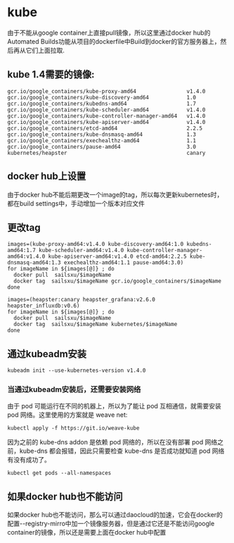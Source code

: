 # kube
由于不能从google container上直接pull镜像，所以这里通过docker hub的Automated Builds功能从项目的dockerfile中Build到docker的官方服务器上，然后再从它们上面拉取.

##	kube 1.4需要的镜像:
```
gcr.io/google_containers/kube-proxy-amd64                v1.4.0
gcr.io/google_containers/kube-discovery-amd64            1.0
gcr.io/google_containers/kubedns-amd64                   1.7
gcr.io/google_containers/kube-scheduler-amd64            v1.4.0
gcr.io/google_containers/kube-controller-manager-amd64   v1.4.0
gcr.io/google_containers/kube-apiserver-amd64            v1.4.0
gcr.io/google_containers/etcd-amd64                      2.2.5
gcr.io/google_containers/kube-dnsmasq-amd64              1.3
gcr.io/google_containers/exechealthz-amd64               1.1
gcr.io/google_containers/pause-amd64                     3.0
kubernetes/heapster                                      canary
```

## docker hub上设置
由于docker hub不能后期更改一个image的tag，所以每次更新kubernetes时，都在build settings中，手动增加一个版本对应文件

## 更改tag
```
images=(kube-proxy-amd64:v1.4.0 kube-discovery-amd64:1.0 kubedns-amd64:1.7 kube-scheduler-amd64:v1.4.0 kube-controller-manager-amd64:v1.4.0 kube-apiserver-amd64:v1.4.0 etcd-amd64:2.2.5 kube-dnsmasq-amd64:1.3 exechealthz-amd64:1.1 pause-amd64:3.0)
for imageName in ${images[@]} ; do
  docker pull  sailsxu/$imageName
  docker tag  sailsxu/$imageName gcr.io/google_containers/$imageName
done

images=(heapster:canary heapster_grafana:v2.6.0 heapster_influxdb:v0.6)
for imageName in ${images[@]} ; do
  docker pull  sailsxu/$imageName
  docker tag  sailsxu/$imageName kubernetes/$imageName
done
```


## 通过kubeadm安装
```
kubeadm init --use-kubernetes-version v1.4.0
```
### 当通过kubeadm安装后，还需要安装网络
由于 pod 可能运行在不同的机器上，所以为了能让 pod 互相通信，就需要安装 pod 网络。这里使用的方案就是 weave net:
```
kubectl apply -f https://git.io/weave-kube
```
因为之前的 kube-dns addon 是依赖 pod 网络的，所以在没有部署 pod 网络之前，kube-dns 都会报错，因此只需要检查 kube-dns 是否成功就知道 pod 网络有没有成功了。
```
kubectl get pods --all-namespaces
```

## 如果docker hub也不能访问
如果docker hub也不能访问，那么可以通过daocloud的加速，它会在docker的配置--registry-mirro中加一个镜像服务器，但是通过它还是不能访问google container的镜像，所以还是需要上面在docker hub中配置
